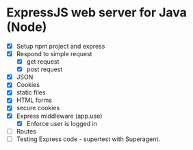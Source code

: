 ExpressJS web server for Java (Node)
====================================

* [x] Setup npm project and express
* [x] Respond to simple request
  * [x] get request
  * [x] post request
* [x] JSON
* [x] Cookies
* [x] static files
* [x] HTML forms
* [x] secure cookies
* [x] Express middleware (app.use)
  * [x] Enforce user is logged in
* [ ] Routes
* [ ] Testing Express code - supertest with Superagent.